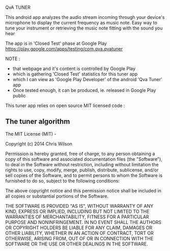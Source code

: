 QvA TUNER

This android app analyzes the audio stream incoming through your device's microphone to display the current frequency as music note.
Easy way to tune your instrument or retrieving the music note fitting with the sound you hear


The app is in 'Closed Test' phase at Google Play
https://play.google.com/apps/testing/com.qva.qvatuner

NOTE : 
- that webpage and it's content is controlled by Google Play
- which is gathering 'Closed Test' statistics for this tuner app
- which I can view as 'Google Play Developer' of the android 'Qva Tuner' app
- Once tested enough, it can be produced, ie. released in Google Play public


  
This tuner app relies on open source MIT licensed code :

The tuner algorithm
-------------------

The MIT License (MIT) - 

Copyright (c) 2014 Chris Wilson

Permission is hereby granted, free of charge, to any person obtaining a copy
of this software and associated documentation files (the "Software"), to deal
in the Software without restriction, including without limitation the rights
to use, copy, modify, merge, publish, distribute, sublicense, and/or sell
copies of the Software, and to permit persons to whom the Software is
furnished to do so, subject to the following conditions:

The above copyright notice and this permission notice shall be included in all
copies or substantial portions of the Software.

THE SOFTWARE IS PROVIDED "AS IS", WITHOUT WARRANTY OF ANY KIND, EXPRESS OR
IMPLIED, INCLUDING BUT NOT LIMITED TO THE WARRANTIES OF MERCHANTABILITY,
FITNESS FOR A PARTICULAR PURPOSE AND NONINFRINGEMENT. IN NO EVENT SHALL THE
AUTHORS OR COPYRIGHT HOLDERS BE LIABLE FOR ANY CLAIM, DAMAGES OR OTHER
LIABILITY, WHETHER IN AN ACTION OF CONTRACT, TORT OR OTHERWISE, ARISING FROM,
OUT OF OR IN CONNECTION WITH THE SOFTWARE OR THE USE OR OTHER DEALINGS IN THE
SOFTWARE.


